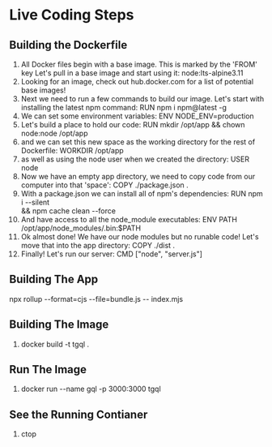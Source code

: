 # Live Coding Steps

## Building the Dockerfile

1. All Docker files begin with a base image. This is marked by the 'FROM' key
  Let's pull in a base image and start using it:
  node:lts-alpine3.11
1. Looking for an image, check out hub.docker.com for a list of potential base images!
1. Next we need to run a few commands to build our image.
  Let's start with installing the latest npm command: RUN npm i npm@latest -g
1. We can set some environment variables:
  ENV NODE_ENV=production
1. Let's build a place to hold our code:
  RUN mkdir /opt/app && chown node:node /opt/app
1. and we can set this new space as the working directory for the rest of Dockerfile:
  WORKDIR /opt/app
1. as well as using the node user when we created the directory:
  USER node
1. Now we have an empty app directory, we need to copy code from our computer into that 'space':
  COPY ./package.json .
1. With a package.json we can install all of npm's dependencies:
  RUN npm i --silent \
      && npm cache clean --force
1. And have access to all the node_module executables:
  ENV PATH /opt/app/node_modules/.bin:$PATH
1. Ok almost done! We have our node modules but no runable code! Let's move that into the app directory:
  COPY ./dist .
1. Finally! Let's run our server:
  CMD ["node", "server.js"]

## Building The App

npx rollup --format=cjs --file=bundle.js -- index.mjs

## Building The Image

1. docker build -t tgql .

## Run The Image

1. docker run --name gql -p 3000:3000 tgql

## See the Running Contianer

1. ctop
